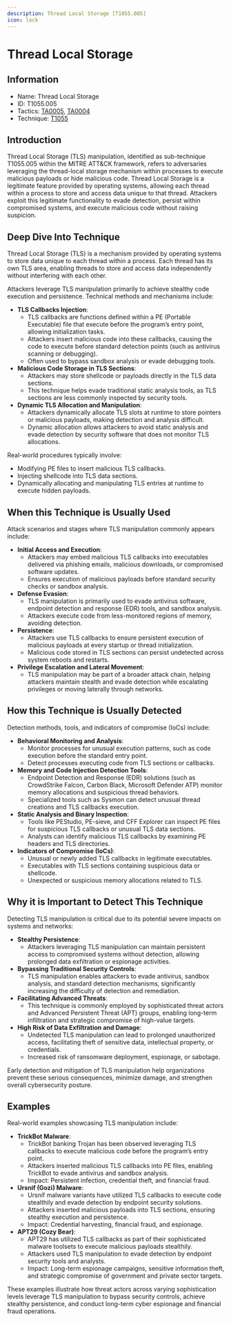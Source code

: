 ```yaml
---
description: Thread Local Storage [T1055.005]
icon: lock
---
```


# Thread Local Storage

## Information

- Name: Thread Local Storage
- ID: T1055.005
- Tactics: [TA0005](../TA0005/TA0005.md), [TA0004](../TA0004/TA0004.md)
- Technique: [T1055](T1055.md)

## Introduction

Thread Local Storage (TLS) manipulation, identified as sub-technique T1055.005 within the MITRE ATT\&CK framework, refers to adversaries leveraging the thread-local storage mechanism within processes to execute malicious payloads or hide malicious code. Thread Local Storage is a legitimate feature provided by operating systems, allowing each thread within a process to store and access data unique to that thread. Attackers exploit this legitimate functionality to evade detection, persist within compromised systems, and execute malicious code without raising suspicion.

## Deep Dive Into Technique

Thread Local Storage (TLS) is a mechanism provided by operating systems to store data unique to each thread within a process. Each thread has its own TLS area, enabling threads to store and access data independently without interfering with each other.

Attackers leverage TLS manipulation primarily to achieve stealthy code execution and persistence. Technical methods and mechanisms include:

- **TLS Callbacks Injection**:
  - TLS callbacks are functions defined within a PE (Portable Executable) file that execute before the program’s entry point, allowing initialization tasks.
  - Attackers insert malicious code into these callbacks, causing the code to execute before standard detection points (such as antivirus scanning or debugging).
  - Often used to bypass sandbox analysis or evade debugging tools.
- **Malicious Code Storage in TLS Sections**:
  - Attackers may store shellcode or payloads directly in the TLS data sections.
  - This technique helps evade traditional static analysis tools, as TLS sections are less commonly inspected by security tools.
- **Dynamic TLS Allocation and Manipulation**:
  - Attackers dynamically allocate TLS slots at runtime to store pointers or malicious payloads, making detection and analysis difficult.
  - Dynamic allocation allows attackers to avoid static analysis and evade detection by security software that does not monitor TLS allocations.

Real-world procedures typically involve:

- Modifying PE files to insert malicious TLS callbacks.
- Injecting shellcode into TLS data sections.
- Dynamically allocating and manipulating TLS entries at runtime to execute hidden payloads.

## When this Technique is Usually Used

Attack scenarios and stages where TLS manipulation commonly appears include:

- **Initial Access and Execution**:
  - Attackers may embed malicious TLS callbacks into executables delivered via phishing emails, malicious downloads, or compromised software updates.
  - Ensures execution of malicious payloads before standard security checks or sandbox analysis.
- **Defense Evasion**:
  - TLS manipulation is primarily used to evade antivirus software, endpoint detection and response (EDR) tools, and sandbox analysis.
  - Attackers execute code from less-monitored regions of memory, avoiding detection.
- **Persistence**:
  - Attackers use TLS callbacks to ensure persistent execution of malicious payloads at every startup or thread initialization.
  - Malicious code stored in TLS sections can persist undetected across system reboots and restarts.
- **Privilege Escalation and Lateral Movement**:
  - TLS manipulation may be part of a broader attack chain, helping attackers maintain stealth and evade detection while escalating privileges or moving laterally through networks.

## How this Technique is Usually Detected

Detection methods, tools, and indicators of compromise (IoCs) include:

- **Behavioral Monitoring and Analysis**:
  - Monitor processes for unusual execution patterns, such as code execution before the standard entry point.
  - Detect processes executing code from TLS sections or callbacks.
- **Memory and Code Injection Detection Tools**:
  - Endpoint Detection and Response (EDR) solutions (such as CrowdStrike Falcon, Carbon Black, Microsoft Defender ATP) monitor memory allocations and suspicious thread behaviors.
  - Specialized tools such as Sysmon can detect unusual thread creations and TLS callbacks execution.
- **Static Analysis and Binary Inspection**:
  - Tools like PEStudio, PE-sieve, and CFF Explorer can inspect PE files for suspicious TLS callbacks or unusual TLS data sections.
  - Analysts can identify malicious TLS callbacks by examining PE headers and TLS directories.
- **Indicators of Compromise (IoCs)**:
  - Unusual or newly added TLS callbacks in legitimate executables.
  - Executables with TLS sections containing suspicious data or shellcode.
  - Unexpected or suspicious memory allocations related to TLS.

## Why it is Important to Detect This Technique

Detecting TLS manipulation is critical due to its potential severe impacts on systems and networks:

- **Stealthy Persistence**:
  - Attackers leveraging TLS manipulation can maintain persistent access to compromised systems without detection, allowing prolonged data exfiltration or espionage activities.
- **Bypassing Traditional Security Controls**:
  - TLS manipulation enables attackers to evade antivirus, sandbox analysis, and standard detection mechanisms, significantly increasing the difficulty of detection and remediation.
- **Facilitating Advanced Threats**:
  - This technique is commonly employed by sophisticated threat actors and Advanced Persistent Threat (APT) groups, enabling long-term infiltration and strategic compromise of high-value targets.
- **High Risk of Data Exfiltration and Damage**:
  - Undetected TLS manipulation can lead to prolonged unauthorized access, facilitating theft of sensitive data, intellectual property, or credentials.
  - Increased risk of ransomware deployment, espionage, or sabotage.

Early detection and mitigation of TLS manipulation help organizations prevent these serious consequences, minimize damage, and strengthen overall cybersecurity posture.

## Examples

Real-world examples showcasing TLS manipulation include:

- **TrickBot Malware**:
  - TrickBot banking Trojan has been observed leveraging TLS callbacks to execute malicious code before the program’s entry point.
  - Attackers inserted malicious TLS callbacks into PE files, enabling TrickBot to evade antivirus and sandbox analysis.
  - Impact: Persistent infection, credential theft, and financial fraud.
- **Ursnif (Gozi) Malware**:
  - Ursnif malware variants have utilized TLS callbacks to execute code stealthily and evade detection by endpoint security solutions.
  - Attackers inserted malicious payloads into TLS sections, ensuring stealthy execution and persistence.
  - Impact: Credential harvesting, financial fraud, and espionage.
- **APT29 (Cozy Bear)**:
  - APT29 has utilized TLS callbacks as part of their sophisticated malware toolsets to execute malicious payloads stealthily.
  - Attackers used TLS manipulation to evade detection by endpoint security tools and analysts.
  - Impact: Long-term espionage campaigns, sensitive information theft, and strategic compromise of government and private sector targets.

These examples illustrate how threat actors across varying sophistication levels leverage TLS manipulation to bypass security controls, achieve stealthy persistence, and conduct long-term cyber espionage and financial fraud operations.
